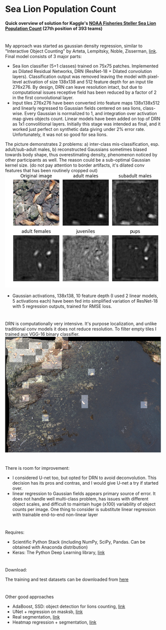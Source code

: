 # Sea Lion Population Count

#### Quick overview of solution for Kaggle's [NOAA Fisheries Steller Sea Lion Population Count](https://www.kaggle.com/c/noaa-fisheries-steller-sea-lion-population-count/) (27th position of 393 teams)

#
My approach was started as gaussian density regression, similar to "Interactive Object Counting" by Arteta, Lempitsky, Noble, Zisserman, [link](https://www.robots.ox.ac.uk/~vgg/publications/2014/Arteta14/arteta14.pdf). Final model consists of 3 major parts:

- Sea lion classifier (5+1 classes) trained on 75x75 patches. Implemented as Dilated Residual Networks, DRN (ResNet-18 + Dilated convolution layers). Classification output was removed leaving the model with pixel-level activation of size 138x138 and 512 feature depth for an input tile 276x276. By design, DRN can leave resolution intact, but due to computational issues receptive field has been reduced by a factor of 2 in the first convolutional layer.
- Input tiles 276x276 have been converted into feature maps 138x138x512 and linearly regressed to Gaussian fields centered on sea lions, class-wise. Every Gaussian is normalized to 1, and integration over activation map gives objects count. Linear models have been added on top of DRN as 1x1 convolitional layers. Initially this stage was intended as final, and it worked just perfect on synthetic data giving under 2% error rate. Unfortunately, it was not so good for sea lions. 

The picture demonstrates 2 problems: a) inter-class mis-classification, esp. adult/sub-adult males, b) reconstructed Gaussians sometimes biased towards body shape, thus overestimating density, phenomenon noticed by other participants as well. The reason could be a sub-optimal Gaussian kernel size. (do not pay attention to border artifacts, it's dilated conv features that has been routinely cropped out)  
![alt tag](Pictures/gaussians_1.png)
- Gaussian activations, 138x138, 10 feature depth (I used 2 linear models, 5 activations each) have been fed into simplified variation of ResNet-18 with 5 regression outputs, trained for RMSE loss.  
#
DRN is computationally very intensive. It's purpose localization, and unlike traditional conv models it does not reduce resolution. To filter empty tiles I trained aux VGG-16 binary classifier.
![alt tag](Pictures/tiles.png)
#
There is room for improvement:  
- I considered U-net too, but opted for DRN to avoid deconvolution. This decision has its pros and contras, and I would give U-net a try if started over.
- linear regression to Gaussian fields appears primary source of error. It does not handle well multi-class problem, has issues with different object scales, and difficult to maintain huge (x100) variability of object counts per image. One thing to consider is substitute linear regression with trainable end-to-end non-linear layer

#
Requires:
- Scientific Python Stack (including NumPy, SciPy, Pandas. Can be obtained with Anaconda distribution)
- Keras: The Python Deep Learning library, [link](https://keras.io)

#
Download:

The training and test datasets can be downloaded from [here](https://www.kaggle.com/c/noaa-fisheries-steller-sea-lion-population-count/data)


#
Other good approaches
- AdaBoost, SSD: object detection for lions counting, [link](https://www.kaggle.com/c/noaa-fisheries-steller-sea-lion-population-count/discussion/35462)
- UNet + regression on masksb, [link](https://www.kaggle.com/c/noaa-fisheries-steller-sea-lion-population-count/discussion/35422)
- Real segmentation, [link](https://www.kaggle.com/c/noaa-fisheries-steller-sea-lion-population-count/discussion/35448)
- Heatmap regression + segmentation, [link](https://www.kaggle.com/c/noaa-fisheries-steller-sea-lion-population-count/discussion/35465)
